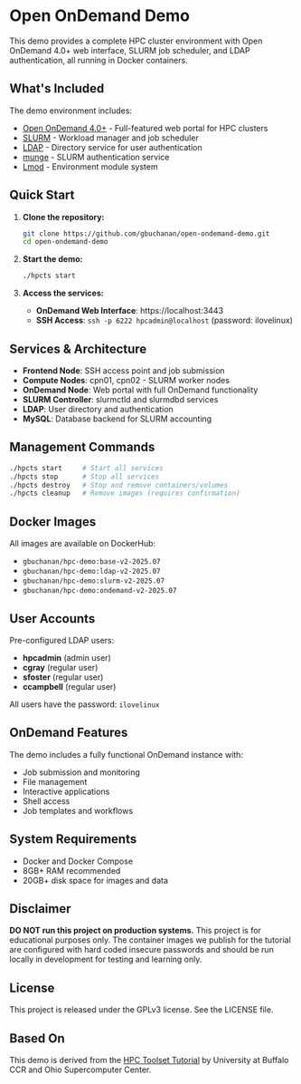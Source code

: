 # Open OnDemand Demo

This demo provides a complete HPC cluster environment with Open OnDemand 4.0+ web interface, SLURM job scheduler, and LDAP authentication, all running in Docker containers.

## What's Included

The demo environment includes:

* [Open OnDemand 4.0+](https://openondemand.org) - Full-featured web portal for HPC clusters
* [SLURM](https://slurm.schedmd.com) - Workload manager and job scheduler 
* [LDAP](https://www.openldap.org/) - Directory service for user authentication
* [munge](https://dun.github.io/munge/) - SLURM authentication service
* [Lmod](https://lmod.readthedocs.io) - Environment module system

## Quick Start

1. **Clone the repository:**
   ```bash
   git clone https://github.com/gbuchanan/open-ondemand-demo.git
   cd open-ondemand-demo
   ```

2. **Start the demo:**
   ```bash
   ./hpcts start
   ```

3. **Access the services:**
   - **OnDemand Web Interface**: https://localhost:3443
   - **SSH Access**: `ssh -p 6222 hpcadmin@localhost` (password: ilovelinux)

## Services & Architecture

- **Frontend Node**: SSH access point and job submission
- **Compute Nodes**: cpn01, cpn02 - SLURM worker nodes
- **OnDemand Node**: Web portal with full OnDemand functionality
- **SLURM Controller**: slurmctld and slurmdbd services
- **LDAP**: User directory and authentication
- **MySQL**: Database backend for SLURM accounting

## Management Commands

```bash
./hpcts start     # Start all services
./hpcts stop      # Stop all services
./hpcts destroy   # Stop and remove containers/volumes
./hpcts cleanup   # Remove images (requires confirmation)
```

## Docker Images

All images are available on DockerHub:
- `gbuchanan/hpc-demo:base-v2-2025.07`
- `gbuchanan/hpc-demo:ldap-v2-2025.07`
- `gbuchanan/hpc-demo:slurm-v2-2025.07`
- `gbuchanan/hpc-demo:ondemand-v2-2025.07`

## User Accounts

Pre-configured LDAP users:
- **hpcadmin** (admin user)
- **cgray** (regular user)
- **sfoster** (regular user)
- **ccampbell** (regular user)

All users have the password: `ilovelinux`

## OnDemand Features

The demo includes a fully functional OnDemand instance with:
- Job submission and monitoring
- File management
- Interactive applications
- Shell access
- Job templates and workflows

## System Requirements

- Docker and Docker Compose
- 8GB+ RAM recommended
- 20GB+ disk space for images and data

## Disclaimer

**DO NOT run this project on production systems.** This project is for educational
purposes only. The container images we publish for the tutorial are configured
with hard coded insecure passwords and should be run locally in development for
testing and learning only. 

## License

This project is released under the GPLv3 license. See the LICENSE file.

## Based On

This demo is derived from the [HPC Toolset Tutorial](https://github.com/ubccr/hpc-toolset-tutorial) 
by University at Buffalo CCR and Ohio Supercomputer Center.
